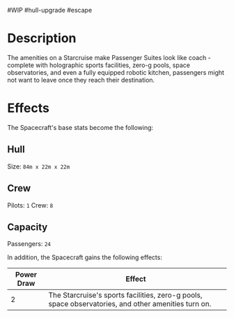 #WIP #hull-upgrade #escape 

# Description

The amenities on a Starcruise make Passenger Suites look like coach - complete with holographic sports facilities, zero-g pools, space observatories, and even a fully equipped robotic kitchen, passengers might not want to leave once they reach their destination.

# Effects

The Spacecraft's base stats become the following:

## Hull

Size: `84m x 22m x 22m`

## Crew

Pilots: `1`
Crew: `8`

## Capacity

Passengers: `24`

In addition, the Spacecraft gains the following effects:

| Power Draw | Effect |
| -----------|--------|
| 2 | The Starcruise's sports facilities, zero-g pools, space observatories, and other amenities turn on. |